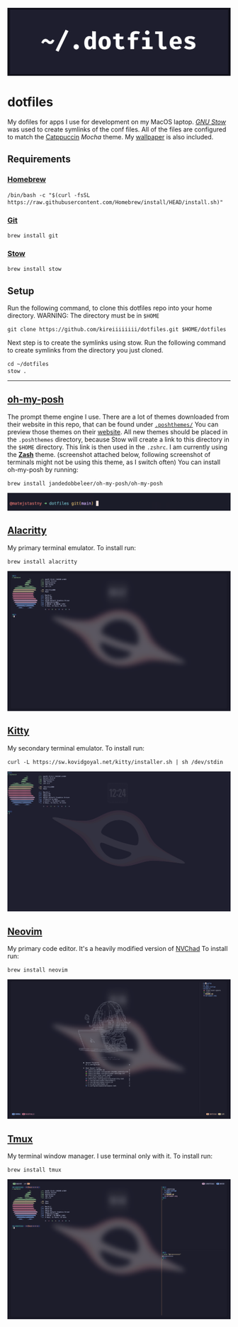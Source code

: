 ![repository banner](./public/banner.png)

# dotfiles

My dofiles for apps I use for development on my MacOS laptop. [_GNU Stow_](https://www.gnu.org/software/stow/manual/stow.html) was used to create symlinks of the conf files. All of the files are configured to match the [Catppuccin](https://catppuccin.com/) _Mocha_ theme. My [wallpaper](./wallpaper.png) is also included.

## Requirements

### [Homebrew](https://brew.sh/)

```shell
/bin/bash -c "$(curl -fsSL https://raw.githubusercontent.com/Homebrew/install/HEAD/install.sh)"
```

### [Git](https://git-scm.com/)

```shell
brew install git
```

### [Stow](https://www.gnu.org/software/stow/manual/stow.html)

```shell
brew install stow
```

## Setup

Run the following command, to clone this dotfiles repo into your home directory. WARNING: The directory must be in `$HOME`

```shell
git clone https://github.com/kireiiiiiiii/dotfiles.git $HOME/dotfiles
```

Next step is to create the symlinks using stow. Run the following command to create symlinks from the directory you just cloned.

```shell
cd ~/dotfiles
stow .
```

---

## [oh-my-posh](https://ohmyposh.dev/)

The prompt theme engine I use. There are a lot of themes downloaded from their website in this repo, that can be found under [`.poshthemes/`](./.poshthemes/) You can preview those themes on their [website](https://ohmyposh.dev/docs/themes). All new themes should be placed in the `.poshthemes` directory, because Stow will create a link to this directory in the `$HOME` directory. This link is then used in the `.zshrc`. I am currently using the [**Zash**](https://ohmyposh.dev/docs/themes#zash) theme. (screenshot attached below, following screenshot of terminals might not be using this theme, as I switch often) You can install oh-my-posh by running:

```shell
brew install jandedobbeleer/oh-my-posh/oh-my-posh
```

![oh-my-posh screenshot](./public/oh-my-posh.png)

## [Alacritty](https://github.com/alacritty/alacritty)

My primary terminal emulator. To install run:

```shell
brew install alacritty
```

![Alacritty terminal screenshot](./public/alacritty.png)

## [Kitty](https://sw.kovidgoyal.net/kitty/)

My secondary terminal emulator. To install run:

```shell
curl -L https://sw.kovidgoyal.net/kitty/installer.sh | sh /dev/stdin
```

![Kitty terminal screenshot](./public/kitty.png)

## [Neovim](https://neovim.io/)

My primary code editor. It's a heavily modified version of [NVChad](https://nvchad.com/) To install run:

```shell
brew install neovim
```

![Neovim code editor screenshot](./public/neovim.png)

## [Tmux](https://github.com/tmux/tmux)

My terminal window manager. I use terminal only with it. To install run:

```shell
brew install tmux
```

![Tmux running in Alacritty screenshot](./public/tmux.png)
